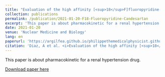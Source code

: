```yaml
---
title: "Evaluation of the high affinity [<sup>18</sup>F]fluoropyridine-candesartan in rats for PET imaging of renal AT<sub>1</sub> receptors"
collection: publications
permalink: /publication/2021-01-20-F18-Fluoropyridine-Candesartan
excerpt: 'This paper is about pharmacokinetic for a renal hypertension drug'
date: 2021-01-20
venue: 'Nuclear Medicine and Biology'
lang: en
paperurl: 'https://argilfea.github.io/philippethemedicalphysicist.github.io/files/Publications/F18.pdf'
citation: 'Diaz, A et al. <i>Evaluation of the high affinity [<sup>18</sup>F]fluoropyridine-candesartan in rats for PET imaging of renal AT<sub>1</sub> receptors</i>. Nuclear Medicine and Biology 96-97 (2021).'
---
```

This paper is about pharmacokinetic for a renal hypertension drug.<br>

[Download paper here](https://argilfea.github.io/philippethemedicalphysicist.github.io/files/Publications/F18.pdf)